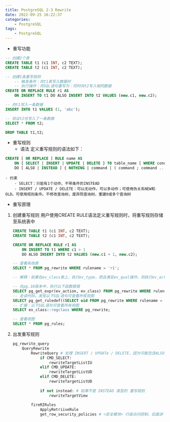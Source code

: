 ```yaml
---
title: PostgreSQL 2-3 Rewrite
date: 2022-09-25 16:22:37
categories:
    - PostgreSQL
tags:
    - PostgreSQL
---
```



- 重写功能
```sql
-- 创建2个表
CREATE TABLE t1 (c1 INT, c2 TEXT);
CREATE TABLE t2 (c1 INT, c2 TEXT);

-- 创建1条重写规则
    -- 触发条件：向t1表写入数据时
    -- 执行操作：将SQL语句重写为：同时向t2写入相同数据
CREATE OR REPLACE RULE r1 AS
    ON INSERT TO t1 DO ALSO INSERT INTO t2 VALUES (new.c1, new.c2);

-- 向t1写入一条数据
INSERT INTO t1 VALUES (1, 'abc');

-- 验证t2也写入了一条数据
SELECT * FROM t2;

DROP TABLE t1,t2;
```

- 重写规则
    - 语法
        定义重写规则的语法如下：
```sql
CREATE [ OR REPLACE ] RULE name AS
    ON { SELECT | INSERT | UPDATE | DELETE } TO table_name [ WHERE condition ]
    DO [ ALSO | INSTEAD ] { NOTHING | command | ( command ; command ... ) }
```
    - 约束
        - SELECT：只能有1个动作，不带条件的INSTEAD
        - INSERT / UPDATE / DELETE：可以无动作，可以多动作；可使用伪关系NEW和OLD。可使用规则条件。不修改查询树，废弃院查询树，重建0或多个查询树

- 重写原理
1. 创建重写规则
    用户使用CREATE RULE语法定义重写规则时，将重写规则存储至系统表中
    ```sql
    CREATE TABLE t1 (c1 INT, c2 TEXT);
    CREATE TABLE t2 (c1 INT, c2 TEXT);

    CREATE OR REPLACE RULE r1 AS
        ON INSERT TO t1 WHERE c1 > 1
        DO ALSO INSERT INTO t2 VALUES (new.c1 + 1, new.c2);
    
    -- 查看系统表
    SELECT * FROM pg_rewrite WHERE rulename = 'r1';

    -- 解释：如果在ev_class表上，执行ev_type，而且满足ev_qual操作，则执行ev_action中的动作

    -- 在pg.10版本中，执行以下函数报错
    SELECT pg_get_expr(ev_action, ev_class) FROM pg_rewrite WHERE rulename = 'r1';
    -- 走读代码，发现以下SQL语句可查看所有视图
    SELECT pg_get_ruledef((SELECT oid FROM pg_rewrite WHERE rulename = 'r1'));
    -- 扩展：以下SQL语句可查看所有视图
    SELECT ev_class::regclass WHERE pg_rewrite;

    -- 查看视图
    SELECT * FROM pg_rules;
    ```
2. 出发重写规则
    ```python
    pg_rewrite_query
        QueryRewrite
            RewriteQuery # 处理 INSERT / UPDATe / DELETE，因为可能包含ALSO，增加额外的SQL语句
                if CMD_SELECT:
                    rewriteTargetListIU
                elif CMD_UPDATE:
                    rewriteTargetListUD
                elif CMD_DELETE:
                    rewriteTargetListUD
                
                if not instead: # 如果不是 INSTEAD 类型的 重写规则
                    rewriteTargetView
            
            fireRIRules
                ApplyRetriiveRule
                get_row_security_policies # <安全模块> 行级访问控制，后面讲
    ```